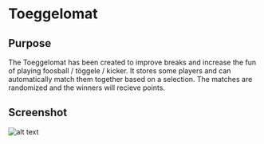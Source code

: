 # Toeggelomat

## Purpose

The Toeggelomat has been created to improve breaks and increase the fun of playing foosball / töggele / kicker. It stores some players and can automatically match them together based on a selection. The matches are randomized and the winners will recieve points.

## Screenshot

![alt text](https://spoud.io/wp-content/uploads/2020/02/toeggelomat.png "Screenshot of the Toeggelomat")

